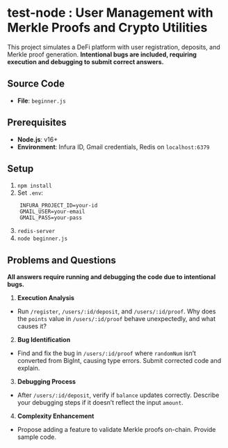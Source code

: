 # test-node : User Management with Merkle Proofs and Crypto Utilities

This project simulates a DeFi platform with user registration, deposits, and Merkle proof generation. 
**Intentional bugs are included, requiring execution and debugging to submit correct answers.**

## Source Code
- **File**: `beginner.js`

## Prerequisites
- **Node.js**: v16+
- **Environment**: Infura ID, Gmail credentials, Redis on `localhost:6379`

## Setup
1. `npm install`
2. Set `.env`:
```
	INFURA_PROJECT_ID=your-id
	GMAIL_USER=your-email
	GMAIL_PASS=your-pass
```	
3. `redis-server`
4. `node beginner.js`

## Problems and Questions
**All answers require running and debugging the code due to intentional bugs.**

1. **Execution Analysis**  
- Run `/register`, `/users/:id/deposit`, and `/users/:id/proof`. Why does the `points` value in `/users/:id/proof` behave unexpectedly, and what causes it?

2. **Bug Identification**  
- Find and fix the bug in `/users/:id/proof` where `randomNum` isn’t converted from BigInt, causing type errors. Submit corrected code and explain.

3. **Debugging Process**  
- After `/users/:id/deposit`, verify if `balance` updates correctly. Describe your debugging steps if it doesn’t reflect the input `amount`.

4. **Complexity Enhancement**  
- Propose adding a feature to validate Merkle proofs on-chain. Provide sample code.

